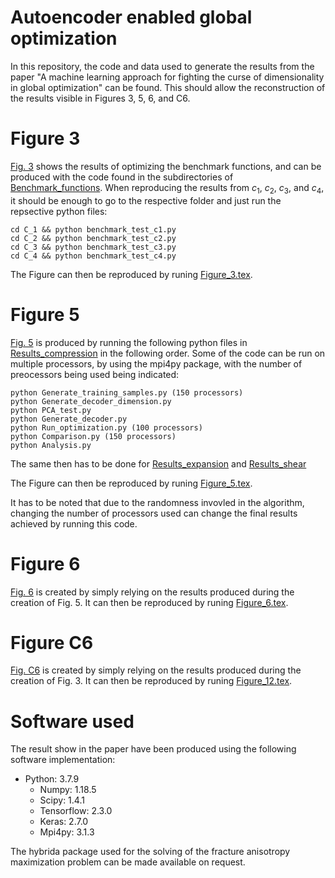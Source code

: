 # Autoencoder enabled global optimization
In this repository, the code and data used to generate the results from the paper "A machine learning approach for fighting the curse of
dimensionality in global optimization" can be found. This should allow the reconstruction of the results visible in Figures 3, 5, 6, and C6.

# Figure 3
[Fig. 3](https://github.com/julianschumann/aego/blob/main/Figure_3.pdf) shows the results of optimizing the benchmark functions, and can be produced with the code found in the subdirectories of [Benchmark_functions](https://github.com/julianschumann/aego/tree/main/Benchmark%20functions). When reproducing the results from $c_1$, $c_2$, $c_3$, and $c_4$, it should be enough to go to the respective folder and just run the repsective python files:
```
cd C_1 && python benchmark_test_c1.py
cd C_2 && python benchmark_test_c2.py 
cd C_3 && python benchmark_test_c3.py 
cd C_4 && python benchmark_test_c4.py 
```

The Figure can then be reproduced by runing [Figure_3.tex](https://github.com/julianschumann/aego/blob/main/Figure_3.tex).


# Figure 5
[Fig. 5](https://github.com/julianschumann/ae-opt/blob/main/Figure_5.pdf) is produced by running the following python files in [Results_compression](https://github.com/julianschumann/aego/tree/main/Fracture%20anisotropy%20maximization/Results_compression) in the following order. Some of the code can be run on multiple processors, by using the mpi4py package, with the number of preocessors being used being indicated:
```
python Generate_training_samples.py (150 processors)
python Generate_decoder_dimension.py 
python PCA_test.py
python Generate_decoder.py
python Run_optimization.py (100 processors)
python Comparison.py (150 processors)
python Analysis.py
```
The same then has to be done for [Results_expansion](https://github.com/julianschumann/aego/tree/main/Fracture%20anisotropy%20maximization/Results_expansion) and [Results_shear](https://github.com/julianschumann/aego/tree/main/Fracture%20anisotropy%20maximization/Results_shear)

The Figure can then be reproduced by runing [Figure_5.tex](https://github.com/julianschumann/aego/blob/main/Figure_5.tex).

It has to be noted that due to the randomness invovled in the algorithm, changing the number of processors used can change the final results achieved by running this code.

# Figure 6
[Fig. 6](https://github.com/julianschumann/aego/blob/main/Figure_6.pdf) is created by simply relying on the results produced during the creation of Fig. 5. It can then be reproduced by runing [Figure_6.tex](https://github.com/julianschumann/aego/blob/main/Figure_6.tex).

# Figure C6
[Fig. C6](https://github.com/julianschumann/aego/blob/main/Figure_12.pdf) is created by simply relying on the results produced during the creation of Fig. 3. It can then be reproduced by runing [Figure_12.tex](https://github.com/julianschumann/aego/blob/main/Figure_12.tex).

# Software used
The result show in the paper have been produced using the following software implementation:
- Python: 3.7.9
  - Numpy: 1.18.5
  - Scipy: 1.4.1
  - Tensorflow: 2.3.0
  - Keras: 2.7.0
  - Mpi4py: 3.1.3

The hybrida package used for the solving of the fracture anisotropy maximization problem can be made available on request.
